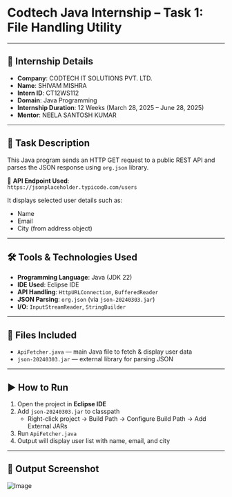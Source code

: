 # Codtech Java Internship – Task 1: File Handling Utility

---

## 🏢 Internship Details

- **Company**: CODTECH IT SOLUTIONS PVT. LTD.
- **Name**: SHIVAM MISHRA
- **Intern ID**: CT12WS112
- **Domain**: Java Programming
- **Internship Duration**: 12 Weeks (March 28, 2025 – June 28, 2025)
- **Mentor**: NEELA SANTOSH KUMAR

---
## 📝 Task Description

This Java program sends an HTTP GET request to a public REST API and parses the JSON response using `org.json` library.

🔗 **API Endpoint Used**:  
`https://jsonplaceholder.typicode.com/users`

It displays selected user details such as:
- Name  
- Email  
- City (from address object)

---

## 🛠️ Tools & Technologies Used

- **Programming Language**: Java (JDK 22)  
- **IDE Used**: Eclipse IDE  
- **API Handling**: `HttpURLConnection`, `BufferedReader`  
- **JSON Parsing**: `org.json` (via `json-20240303.jar`)  
- **I/O**: `InputStreamReader`, `StringBuilder`

---

## 📂 Files Included

- `ApiFetcher.java` — main Java file to fetch & display user data  
- `json-20240303.jar` — external library for parsing JSON

---

## ▶️ How to Run

1. Open the project in **Eclipse IDE**  
2. Add `json-20240303.jar` to classpath  
   - Right-click project → Build Path → Configure Build Path → Add External JARs  
3. Run `ApiFetcher.java`  
4. Output will display user list with name, email, and city

---

## 📸 Output Screenshot
![Image](https://github.com/user-attachments/assets/f1cb9b21-b857-411d-9984-1c5b91c8fb10)
